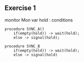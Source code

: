 ## Exercise 1

monitor Mon
    var hold : conditions

    procedure SYNC_A()
        if(empty(hold)) -> wait(hold);
        else -> signal(hold);

    procedure SYNC_B
        if(empty(hold)) -> wait(hold);
        else -> signal(hold)